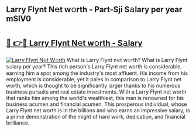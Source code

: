 ## Larry Flynt N𝚎t w𝚘rth - Part-Sji S𝚊lary per year mSlV0

# <h2><a href="http://gc28oj.nevu.top/?p=Larry+Flynt">🔗 👉🔴 Larry Flynt N𝚎t w𝚘rth - S𝚊lary</a></h2>

[![Larry Flynt N𝚎t W𝚘rth](https://i.imgur.com/Oavwk0R.jpeg)](http://gc28oj.nevu.top/?p=Larry+Flynt)
What is Larry Flynt n𝚎t w𝚘rth? What is Larry Flynt s𝚊lary per year?
This rich person's Larry Flynt net worth is considerable, earning him a spot among the industry's most affluent. His income from his employment is considerable, yet it pales in comparison to Larry Flynt net worth, which is thought to be significantly larger thanks to his numerous business pursuits and real estate investments. With a Larry Flynt net worth that ranks him among the world's wealthiest, this man is renowned for his business acumen and financial acumen. This prosperous individual, whose Larry Flynt net worth is in the billions and who earns an impressive salary, is a prime demonstration of the might of hard work, dedication, and financial brilliance.
